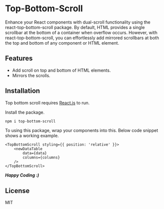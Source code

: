 # Top-Bottom-Scroll

Enhance your React components with dual-scroll functionality using the react-top-bottom-scroll package. By default, HTML provides a single scrollbar at the bottom of a container when overflow occurs. However, with react-top-bottom-scroll, you can effortlessly add mirrored scrollbars at both the top and bottom of any component or HTML element.

## Features

- Add scroll on top and bottom of HTML elements.
- Mirrors the scrolls.

## Installation

Top bottom scroll requires [React.js](https://react.dev/) to run.

Install the package.

```sh
npm i top-bottom-scroll
```

To using this package, wrap your components into this. Below code snippet shows a working example. 

```
<TopBottomScroll styling={{ position: 'relative' }}>
    <newDataTable
        data={data}
        columns={columns}
    />
</TopBottomScroll>
```
***Happy Coding :)***
## License

MIT
